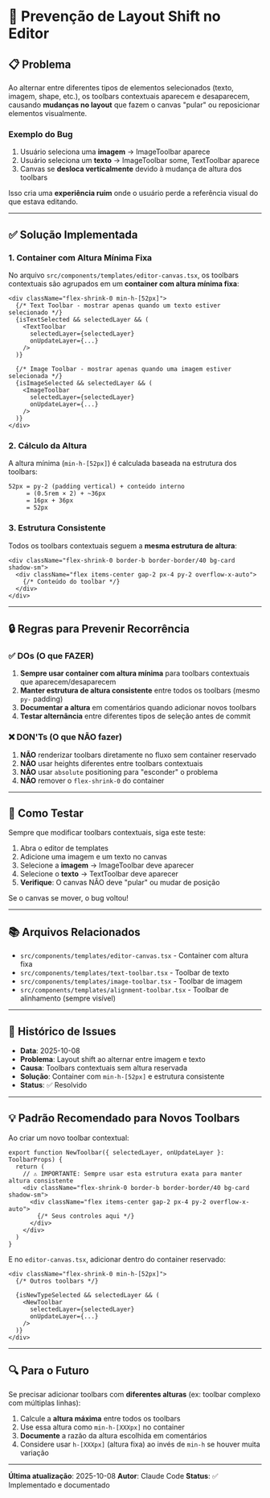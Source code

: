 # 🎯 Prevenção de Layout Shift no Editor

## 📋 Problema

Ao alternar entre diferentes tipos de elementos selecionados (texto, imagem, shape, etc.), os toolbars contextuais aparecem e desaparecem, causando **mudanças no layout** que fazem o canvas "pular" ou reposicionar elementos visualmente.

### Exemplo do Bug
1. Usuário seleciona uma **imagem** → ImageToolbar aparece
2. Usuário seleciona um **texto** → ImageToolbar some, TextToolbar aparece
3. Canvas se **desloca verticalmente** devido à mudança de altura dos toolbars

Isso cria uma **experiência ruim** onde o usuário perde a referência visual do que estava editando.

---

## ✅ Solução Implementada

### 1. Container com Altura Mínima Fixa

No arquivo `src/components/templates/editor-canvas.tsx`, os toolbars contextuais são agrupados em um **container com altura mínima fixa**:

```tsx
<div className="flex-shrink-0 min-h-[52px]">
  {/* Text Toolbar - mostrar apenas quando um texto estiver selecionado */}
  {isTextSelected && selectedLayer && (
    <TextToolbar
      selectedLayer={selectedLayer}
      onUpdateLayer={...}
    />
  )}

  {/* Image Toolbar - mostrar apenas quando uma imagem estiver selecionada */}
  {isImageSelected && selectedLayer && (
    <ImageToolbar
      selectedLayer={selectedLayer}
      onUpdateLayer={...}
    />
  )}
</div>
```

### 2. Cálculo da Altura

A altura mínima (`min-h-[52px]`) é calculada baseada na estrutura dos toolbars:

```
52px = py-2 (padding vertical) + conteúdo interno
     = (0.5rem × 2) + ~36px
     = 16px + 36px
     = 52px
```

### 3. Estrutura Consistente

Todos os toolbars contextuais seguem a **mesma estrutura de altura**:

```tsx
<div className="flex-shrink-0 border-b border-border/40 bg-card shadow-sm">
  <div className="flex items-center gap-2 px-4 py-2 overflow-x-auto">
    {/* Conteúdo do toolbar */}
  </div>
</div>
```

---

## 🔒 Regras para Prevenir Recorrência

### ✅ DOs (O que FAZER)

1. **Sempre usar container com altura mínima** para toolbars contextuais que aparecem/desaparecem
2. **Manter estrutura de altura consistente** entre todos os toolbars (mesmo `py-` padding)
3. **Documentar a altura** em comentários quando adicionar novos toolbars
4. **Testar alternância** entre diferentes tipos de seleção antes de commit

### ❌ DON'Ts (O que NÃO fazer)

1. **NÃO** renderizar toolbars diretamente no fluxo sem container reservado
2. **NÃO** usar heights diferentes entre toolbars contextuais
3. **NÃO** usar `absolute` positioning para "esconder" o problema
4. **NÃO** remover o `flex-shrink-0` do container

---

## 🧪 Como Testar

Sempre que modificar toolbars contextuais, siga este teste:

1. Abra o editor de templates
2. Adicione uma imagem e um texto no canvas
3. Selecione a **imagem** → ImageToolbar deve aparecer
4. Selecione o **texto** → TextToolbar deve aparecer
5. **Verifique**: O canvas NÃO deve "pular" ou mudar de posição

Se o canvas se mover, o bug voltou!

---

## 📚 Arquivos Relacionados

- `src/components/templates/editor-canvas.tsx` - Container com altura fixa
- `src/components/templates/text-toolbar.tsx` - Toolbar de texto
- `src/components/templates/image-toolbar.tsx` - Toolbar de imagem
- `src/components/templates/alignment-toolbar.tsx` - Toolbar de alinhamento (sempre visível)

---

## 🐛 Histórico de Issues

- **Data**: 2025-10-08
- **Problema**: Layout shift ao alternar entre imagem e texto
- **Causa**: Toolbars contextuais sem altura reservada
- **Solução**: Container com `min-h-[52px]` e estrutura consistente
- **Status**: ✅ Resolvido

---

## 💡 Padrão Recomendado para Novos Toolbars

Ao criar um novo toolbar contextual:

```tsx
export function NewToolbar({ selectedLayer, onUpdateLayer }: ToolbarProps) {
  return (
    // ⚠️ IMPORTANTE: Sempre usar esta estrutura exata para manter altura consistente
    <div className="flex-shrink-0 border-b border-border/40 bg-card shadow-sm">
      <div className="flex items-center gap-2 px-4 py-2 overflow-x-auto">
        {/* Seus controles aqui */}
      </div>
    </div>
  )
}
```

E no `editor-canvas.tsx`, adicionar dentro do container reservado:

```tsx
<div className="flex-shrink-0 min-h-[52px]">
  {/* Outros toolbars */}

  {isNewTypeSelected && selectedLayer && (
    <NewToolbar
      selectedLayer={selectedLayer}
      onUpdateLayer={...}
    />
  )}
</div>
```

---

## 🔍 Para o Futuro

Se precisar adicionar toolbars com **diferentes alturas** (ex: toolbar complexo com múltiplas linhas):

1. Calcule a **altura máxima** entre todos os toolbars
2. Use essa altura como `min-h-[XXXpx]` no container
3. **Documente** a razão da altura escolhida em comentários
4. Considere usar `h-[XXXpx]` (altura fixa) ao invés de `min-h` se houver muita variação

---

**Última atualização**: 2025-10-08
**Autor**: Claude Code
**Status**: ✅ Implementado e documentado
